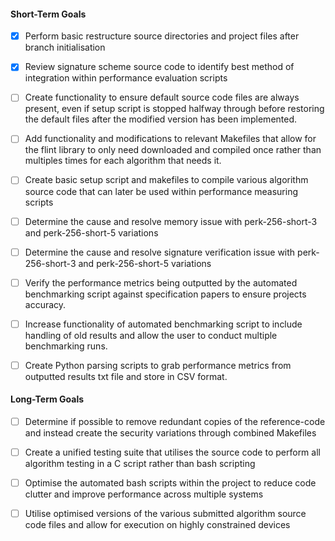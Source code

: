 #### Short-Term Goals
- [x] Perform basic restructure source directories and project files after branch initialisation

- [x] Review signature scheme source code to identify best method of integration within performance evaluation scripts

- [ ] Create functionality to ensure default source code files are always present, even if setup script is stopped halfway through before restoring the default files after the modified version has been implemented.

- [ ] Add functionality and modifications to relevant Makefiles that allow for the flint library to only need downloaded and compiled once rather than multiples times for each algorithm that needs it. 

- [ ] Create basic setup script and makefiles to compile various algorithm source code that can later be used within performance measuring scripts

- [ ] Determine the cause and resolve memory issue with perk-256-short-3 and perk-256-short-5 variations

- [ ] Determine the cause and resolve signature verification issue with perk-256-short-3 and perk-256-short-5 variations

- [ ] Verify the performance metrics being outputted by the automated benchmarking script against specification papers to ensure projects accuracy.

- [ ] Increase functionality of automated benchmarking script to include handling of old results and allow the user to conduct multiple benchmarking runs.

- [ ] Create Python parsing scripts to grab performance metrics from outputted results txt file and store in CSV format.




#### Long-Term Goals
- [ ] Determine if possible to remove redundant copies of the reference-code and instead create the security variations through combined Makefiles

- [ ] Create a unified testing suite that utilises the source code to perform all algorithm testing in a C script rather than bash scripting

- [ ] Optimise the automated bash scripts within the project to reduce code clutter and improve performance across multiple systems
  
- [ ] Utilise optimised versions of the various submitted algorithm source code files and allow for execution on highly constrained devices